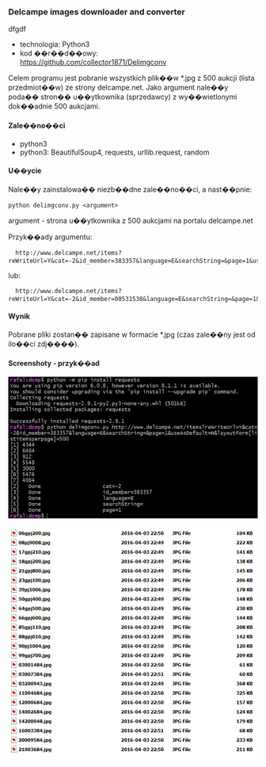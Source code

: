 ### Delcampe images downloader and converter
dfgdf
* technologia: Python3
* kod ��r��d��owy:   
https://github.com/collector1871/Delimgconv   

Celem programu jest pobranie wszystkich plik��w *.jpg z 500 aukcji (lista przedmiot��w) ze strony delcampe.net.
Jako argument nale��y poda�� stron�� u��ytkownika (sprzedawcy) z wy��wietlonymi dok��adnie 500 aukcjami.

#### Zale��no��ci

- python3
- python3: BeautifulSoup4, requests, urllib.request, random 

#### U��ycie

Nale��y zainstalowa�� niezb��dne zale��no��ci, a nast��pnie:

	python delimgconv.py <argument>

argument - strona u��ytkownika z 500 aukcjami na portalu delcampe.net

Przyk��ady argumentu:


      http://www.delcampe.net/items?reWriteUrl=Y&cat=-2&id_member=383357&language=E&searchString=&page=1&useAsDefault=N&layoutForm[listitemsperpage]=500

lub:  

      http://www.delcampe.net/items?reWriteUrl=Y&cat=-2&id_member=00531538&language=E&searchString=&page=1&useAsDefault=N&layoutForm[listitemsperpage]=500

#### Wynik
	
Pobrane pliki zostan�� zapisane w formacie *.jpg (czas zale��ny jest od ilo��ci zdj����).

#### Screenshoty - przyk��ad

![Start](https://raw.githubusercontent.com/collector1871/Delimgconv/master/Delimgconv1.jpg)

![pobrane fotki](https://raw.githubusercontent.com/collector1871/Delimgconv/master/Delimgconv2.jpg)
